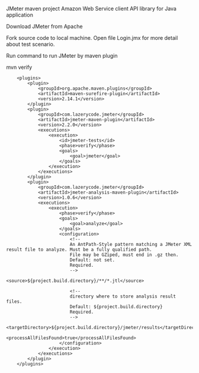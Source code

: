 JMeter maven project Amazon Web Service client API library for Java application

Download JMeter from Apache

Fork source code to local machine. Open file Login.jmx for more detail about test scenario.

Run command to run JMeter by maven plugin

mvn verify

        <plugins>
            <plugin>
                <groupId>org.apache.maven.plugins</groupId>
                <artifactId>maven-surefire-plugin</artifactId>
                <version>2.14.1</version>
            </plugin>
            <plugin>
                <groupId>com.lazerycode.jmeter</groupId>
                <artifactId>jmeter-maven-plugin</artifactId>
                <version>2.2.0</version>
                <executions>
                    <execution>
                        <id>jmeter-tests</id>
                        <phase>verify</phase>
                        <goals>
                            <goal>jmeter</goal>
                        </goals>
                    </execution>
                </executions>
            </plugin>
            <plugin>
                <groupId>com.lazerycode.jmeter</groupId>
                <artifactId>jmeter-analysis-maven-plugin</artifactId>
                <version>1.0.6</version>
                <executions>
                    <execution>
                        <phase>verify</phase>
                        <goals>
                            <goal>analyze</goal>
                        </goals>
                        <configuration>
                            <!--
                            An AntPath-Style pattern matching a JMeter XML result file to analyze. Must be a fully qualified path.
                            File may be GZiped, must end in .gz then.
                            Default: not set.
                            Required.
                            -->
                            <source>${project.build.directory}/**/*.jtl</source>

                            <!--
                            directory where to store analysis result files.
                            Default: ${project.build.directory}
                            Required.
                            -->
                            <targetDirectory>${project.build.directory}/jmeter/results</targetDirectory>
                            <processAllFilesFound>true</processAllFilesFound>
                        </configuration>
                    </execution>
                </executions>
            </plugin>
        </plugins>

